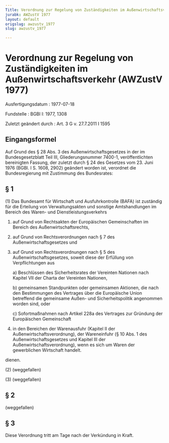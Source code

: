 ```yaml
---
Title: Verordnung zur Regelung von Zuständigkeiten im Außenwirtschaftsverkehr
jurabk: AWZustV 1977
layout: default
origslug: awzustv_1977
slug: awzustv_1977

---
```


# Verordnung zur Regelung von Zuständigkeiten im Außenwirtschaftsverkehr (AWZustV 1977)

Ausfertigungsdatum
:   1977-07-18

Fundstelle
:   BGBl I: 1977, 1308

Zuletzt geändert durch
:   Art. 3 G v. 27.7.2011 I 1595

## Eingangsformel

Auf Grund des § 28 Abs. 3 des Außenwirtschaftsgesetzes in der im
Bundesgesetzblatt Teil III, Gliederungsnummer 7400-1, veröffentlichten
bereinigten Fassung, der zuletzt durch § 24 des Gesetzes vom 23. Juni
1976 (BGBl. I S. 1608, 2902) geändert worden ist, verordnet die
Bundesregierung mit Zustimmung des Bundesrates:

## § 1

(1) Das Bundesamt für Wirtschaft und Ausfuhrkontrolle (BAFA) ist
zuständig für die Erteilung von Verwaltungsakten und sonstige
Amtshandlungen im Bereich des Waren- und Dienstleistungsverkehrs

1.  auf Grund von Rechtsakten der Europäischen Gemeinschaften im Bereich
    des Außenwirtschaftsrechts,


2.  auf Grund von Rechtsverordnungen nach § 7 des Außenwirtschaftsgesetzes
    und


3.  auf Grund von Rechtsverordnungen nach § 5 des
    Außenwirtschaftsgesetzes, soweit diese der Erfüllung von
    Verpflichtungen aus

    a)  Beschlüssen des Sicherheitsrates der Vereinten Nationen nach Kapitel
        VII der Charta der Vereinten Nationen,


    b)  gemeinsamen Standpunkten oder gemeinsamen Aktionen, die nach den
        Bestimmungen des Vertrages über die Europäische Union betreffend die
        gemeinsame Außen- und Sicherheitspolitik angenommen worden sind, oder


    c)  Sofortmaßnahmen nach Artikel 228a des Vertrages zur Gründung der
        Europäischen Gemeinschaft





4.  in den Bereichen der Warenausfuhr (Kapitel II der
    Außenwirtschaftsverordnung), der Wareneinfuhr (§ 10 Abs. 1 des
    Außenwirtschaftsgesetzes und Kapitel III der
    Außenwirtschaftsverordnung), wenn es sich um Waren der gewerblichen
    Wirtschaft handelt.



dienen.

(2) (weggefallen)

(3) (weggefallen)

## § 2

(weggefallen)

## § 3

Diese Verordnung tritt am Tage nach der Verkündung in Kraft.


